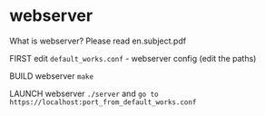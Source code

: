 # webserver

What is webserver? Please read en.subject.pdf

FIRST edit ``default_works.conf`` - webserver config (edit the paths)

BUILD webserver ``make``

LAUNCH webserver ``./server`` and ``go to https://localhost:port_from_default_works.conf``
